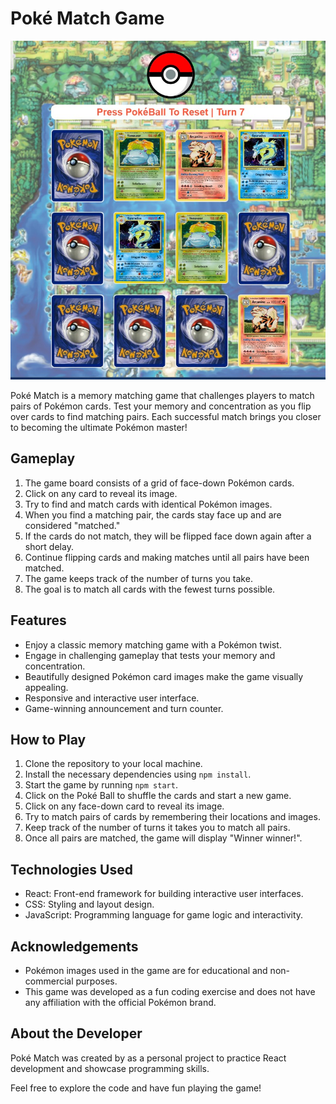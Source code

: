 # Poké Match Game

![Project Image](/public/images/pokeMatchCopy.jpg)

Poké Match is a memory matching game that challenges players to match pairs of Pokémon cards. Test your memory and concentration as you flip over cards to find matching pairs. Each successful match brings you closer to becoming the ultimate Pokémon master!

## Gameplay

1. The game board consists of a grid of face-down Pokémon cards.
2. Click on any card to reveal its image.
3. Try to find and match cards with identical Pokémon images.
4. When you find a matching pair, the cards stay face up and are considered "matched."
5. If the cards do not match, they will be flipped face down again after a short delay.
6. Continue flipping cards and making matches until all pairs have been matched.
7. The game keeps track of the number of turns you take.
8. The goal is to match all cards with the fewest turns possible.

## Features

- Enjoy a classic memory matching game with a Pokémon twist.
- Engage in challenging gameplay that tests your memory and concentration.
- Beautifully designed Pokémon card images make the game visually appealing.
- Responsive and interactive user interface.
- Game-winning announcement and turn counter.

## How to Play

1. Clone the repository to your local machine.
2. Install the necessary dependencies using `npm install`.
3. Start the game by running `npm start`.
4. Click on the Poké Ball to shuffle the cards and start a new game.
5. Click on any face-down card to reveal its image.
6. Try to match pairs of cards by remembering their locations and images.
7. Keep track of the number of turns it takes you to match all pairs.
8. Once all pairs are matched, the game will display "Winner winner!".

## Technologies Used

- React: Front-end framework for building interactive user interfaces.
- CSS: Styling and layout design.
- JavaScript: Programming language for game logic and interactivity.

## Acknowledgements

- Pokémon images used in the game are for educational and non-commercial purposes.
- This game was developed as a fun coding exercise and does not have any affiliation with the official Pokémon brand.

## About the Developer

Poké Match was created by as a personal project to practice React development and showcase programming skills.

Feel free to explore the code and have fun playing the game!
